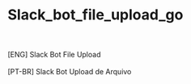 # Slack_bot_file_upload_go
<br>
<br>
[ENG] Slack Bot File Upload
<br>
<br>
[PT-BR] Slack Bot Upload de Arquivo
